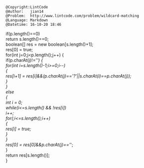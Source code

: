 ```
@Copyright:LintCode
@Author:   jian14
@Problem:  http://www.lintcode.com/problem/wildcard-matching
@Language: Markdown
@Datetime: 16-10-20 18:46
```

 if(p.length()==0)  
        return s.length()==0;  
        boolean[] res = new boolean[s.length()+1];  
        res[0] = true;  
        for(int j=0;j<p.length();j++)  {  
            if(p.charAt(j)!='*')  {  
                for(int i=s.length()-1;i>=0;i--)  
                {  
                    res[i+1] = res[i]&&(p.charAt(j)=='?'||s.charAt(i)==p.charAt(j));  
                }  
            }  
        else  
        {  
            int i = 0;  
            while(i<=s.length() && !res[i])  
                i++;  
            for(;i<=s.length();i++)  
            {  
                res[i] = true;  
            }  
        }  
        res[0] = res[0]&&p.charAt(j)=='*';  
    }  
    return res[s.length()];  
     }
